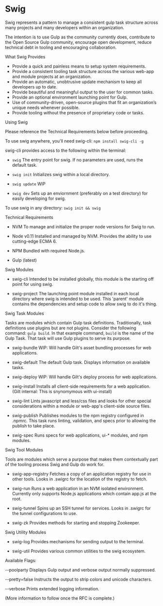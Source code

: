 Swig
=========

Swig represents a pattern to manage a consistent gulp task structure across many projects and many developers within an organization.

The intention is to use Gulp as the community currently does, contribute to the Open Source Gulp community, encourage open development, reduce technical debt in tooling and encouraging collaboration.

What Swig Provides

  - Provide a quick and painless means to setup system requirements.
  - Provide a consistent tooling task structure across the various web-app and module projects at an organization.
  - Provide an automatic, unobtrusive update mechanism to keep all developers up to date.
  - Provide beautiful and meaningful output to the user for common tasks.
  - Provide an optional environment launching point for Gulp.
  - Use of community-driven, open-source plugins that fit an organization’s unique needs whenever possible.
  - Provide tooling without the presence of proprietary code or tasks.

Using Swig

  Please reference the Technical Requirements below before proceeding.

  To use swig anywhere, you'll need swig-cli:
  `npm install swig-cli -g`

  swig-cli provides access to the following within the terminal:

  - `swig`
    The entry point for swig. If no parameters are used, runs the default task.

  - `swig init`
    Initializes swig within a local directory.

  - `swig update`
    WIP

  - `swig dev`
    Sets up an enviornment (preferably on a test directory) for easily developing
    for swig.

  To use swig in any directory:
  `swig init && swig`

Technical Requirements

  - NVM
    To manage and initialize the proper node versions for Swig to run.

  - Node v0.11
    Installed and managed by NVM.
    Provides the ability to use cutting-edge ECMA 6.

  - NPM
    Bundled with required Node.js.

  - Gulp (latest)

Swig Modules

  - swig-cli
    Intended to be installed globally, this module is the starting off point
    for using swig.

  - swig-project
    The launching point module installed in each local directory where swig
    is intended to be used. This 'parent' module contains the dependencies and
    setup code to allow swig to do it's thing.

Swig Task Modules

  Tasks are modules which contain Gulp task definitions. Traditionally, task
  definitions use plugins but are not plugins. Consider the following
  command: `gulp build`. In that example command, `build` is the name of the
  Gulp Task. That task will use Gulp plugins to serve its purpose.

  - swig-bundle
    WIP: Will handle Gilt's asset bundling processes for web applications.

  - swig-default
    The default Gulp task. Displays information on available tasks.

  - swig-deploy
    WIP: Will handle Gilt's deploy process for web applications.

  - swig-install
    Installs all client-side requirements for a web application.
    (Gilt internal: This is snynomymous with ui-install)

  - swig-lint
    Lints javascript and less/css files and looks for other special considerations
    within a module or web-app's client-side source files.

  - swig-publish
    Publishes modules to the npm registry configured in .npmrc.
    This task runs linting, validation, and specs prior to allowing the publish
    to take place.

  - swig-spec
    Runs specs for web applications, ui-* modules, and npm modules.

Swig Tool Modules

  Tools are modules which serve a purpose that makes them contextually part of the
  tooling process Swig and Gulp do work for.

  - swig-app-registry
    Fetches a copy of an application registry for use in other tools. Looks in .swigrc
    for the location of the registry to fetch.

  - swig-run
    Runs a web application in an NVM isolated environment. Currently only supports
    Node.js applications which contain app.js at the root.

  - swig-tunnel
    Spins up an SSH tunnel for services. Looks in .swigrc for the tunnel configurations
    to use.

  - swig-zk
    Provides methods for starting and stopping Zookeeper.

Swig Utility Modules

  - swig-log
    Provides mechanisms for sending output to the terminal.

  - swig-util
    Provides various common utilities to the swig ecosystem.

Available Flags:

  --poolparty
    Displays Gulp output and verbose output normally suppressed.

  --pretty=false
    Instructs the output to strip colors and unicode characters.

  --verbose
    Prints extended logging information.

(More information to follow once the RFC is complete.)
